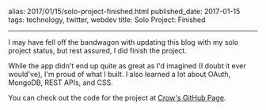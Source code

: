 alias: 2017/01/15/solo-project-finished.html
published_date: 2017-01-15
tags: technology, twitter, webdev
title: Solo Project: Finished
___

I may have fell off the bandwagon with updating this blog with my solo project status, but rest assured, I did finish the project.

While the app didn't end up quite as great as I'd imagined (I doubt it ever would've), I'm proud of what I built. I also learned a lot about OAuth, MongoDB, REST APIs, and CSS.

You can check out the code for the project at [Crow's GitHub Page](https://github.com/hisaac/Crow).
